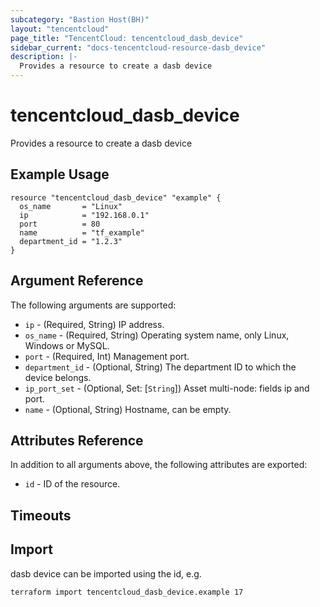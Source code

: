 ```yaml
---
subcategory: "Bastion Host(BH)"
layout: "tencentcloud"
page_title: "TencentCloud: tencentcloud_dasb_device"
sidebar_current: "docs-tencentcloud-resource-dasb_device"
description: |-
  Provides a resource to create a dasb device
---
```


# tencentcloud_dasb_device

Provides a resource to create a dasb device

## Example Usage

```hcl
resource "tencentcloud_dasb_device" "example" {
  os_name       = "Linux"
  ip            = "192.168.0.1"
  port          = 80
  name          = "tf_example"
  department_id = "1.2.3"
}
```

## Argument Reference

The following arguments are supported:

* `ip` - (Required, String) IP address.
* `os_name` - (Required, String) Operating system name, only Linux, Windows or MySQL.
* `port` - (Required, Int) Management port.
* `department_id` - (Optional, String) The department ID to which the device belongs.
* `ip_port_set` - (Optional, Set: [`String`]) Asset multi-node: fields ip and port.
* `name` - (Optional, String) Hostname, can be empty.

## Attributes Reference

In addition to all arguments above, the following attributes are exported:

* `id` - ID of the resource.



## Timeouts

<no value>


## Import

dasb device can be imported using the id, e.g.

```
terraform import tencentcloud_dasb_device.example 17
```

